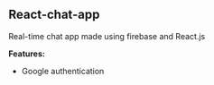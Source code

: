 ## React-chat-app

Real-time chat app made using firebase and React.js

<b> Features: </b>

- Google authentication
